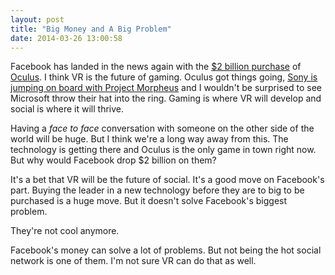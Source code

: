 ```yaml
---
layout: post
title: "Big Money and A Big Problem"
date: 2014-03-26 13:00:58
---
```


Facebook has landed in the news again with the [$2 billion purchase][1] of [Oculus][2].  I think VR is the future of gaming.  Oculus got things going, [Sony is jumping on board with Project Morpheus][3] and I wouldn't be surprised to see Microsoft throw their hat into the ring.  Gaming is where VR will develop and social is where it will thrive.

Having a _face to face_ conversation with someone on the other side of the world will be huge.  But I think we're a long way away from this.  The technology is getting there and Oculus is the only game in town right now.  But why would Facebook drop $2 billion on them?

It's a bet that VR will be the future of social.  It's a good move on Facebook's part.  Buying the leader in a new technology before they are to big to be purchased is a huge move.  But it doesn't solve Facebook's biggest problem.

They're not cool anymore.

Facebook's money can solve a lot of problems.  But not being the hot social network is one of them.  I'm not sure VR can do that as well.

[1]: http://www.forbes.com/sites/briansolomon/2014/03/25/facebook-buys-oculus-virtual-reality-gaming-startup-for-2-billion/
[2]: http://www.oculusvr.com
[3]: http://blog.us.playstation.com/2014/03/18/introducing-project-morpheus/